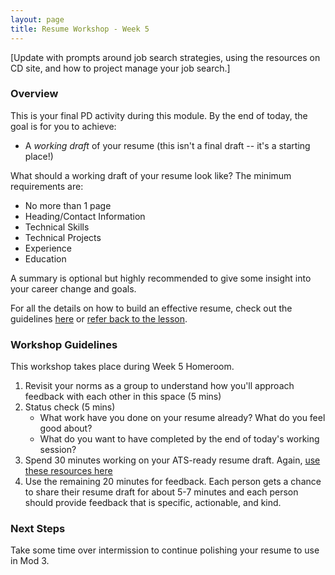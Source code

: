 ```yaml
---
layout: page
title: Resume Workshop - Week 5
---
```


[Update with prompts around job search strategies, using the resources on CD site, and how to project manage your job search.] 

### Overview
This is your final PD activity during this module. By the end of today, the goal is for you to achieve:

* A *working draft* of your resume (this isn't a final draft -- it's a starting place!)

What should a working draft of your resume look like? The minimum requirements are:

* No more than 1 page
* Heading/Contact Information
* Technical Skills
* Technical Projects
* Experience
* Education

A summary is optional but highly recommended to give some insight into your career change and goals.

For all the details on how to build an effective resume, check out the guidelines [here](/resources/resume_resources) or [refer back to the lesson](/module_two/week_1_career_roadmap).

### Workshop Guidelines
This workshop takes place during Week 5 Homeroom.

1. Revisit your norms as a group to understand how you'll approach feedback with each other in this space (5 mins)
2. Status check (5 mins)
   * What work have you done on your resume already? What do you feel good about? 
   * What do you want to have completed by the end of today's working session?
3. Spend 30 minutes working on your ATS-ready resume draft. Again, [use these resources here](/resources/resume_resources)
4. Use the remaining 20 minutes for feedback. Each person gets a chance to share their resume draft for about 5-7 minutes and each person should provide feedback that is specific, actionable, and kind.

### Next Steps
Take some time over intermission to continue polishing your resume to use in Mod 3. 
